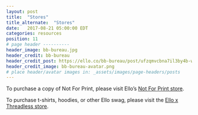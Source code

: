 ```yaml
---
layout: post
title:  "Stores"
title_alternate:  "Stores"
date:   2017-08-21 05:00:00 EDT
categories: resources
position: 11
# page header ----------
header_image: bb-bureau.jpg
header_credit: bb-bureau
header_credit_post: https://ello.co/bb-bureau/post/ufzqmvcbna7il3by4b-wtw
header_credit_image: bb-bureau-avatar.png
# place header/avatar images in: _assets/images/page-headers/posts
---
```

To purchase a copy of Not For Print, please visit Ello’s [Not For Print store](https://notforprint.co/).

To purchase t-shirts, hoodies, or other Ello swag, please visit the [Ello x Threadless store](http://ello.threadless.com/).

